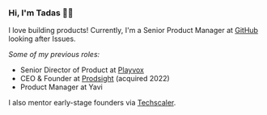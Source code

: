 ### Hi, I'm Tadas 👋👋

I love building products! Currently, I'm a Senior Product Manager at [GitHub](https://github.com) looking after Issues.

_Some of my previous roles:_
- Senior Director of Product at [Playvox](https://www.playvox.com/)
- CEO & Founder at [Prodsight](https://www.linkedin.com/company/prodsight/) (acquired 2022)
- Product Manager at Yavi

I also mentor early-stage founders via [Techscaler](https://www.techscaler.co.uk/).
